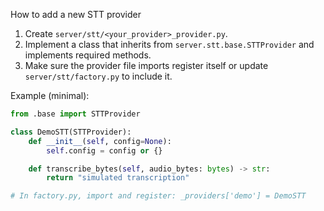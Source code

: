 How to add a new STT provider

1. Create `server/stt/<your_provider>_provider.py`.
2. Implement a class that inherits from `server.stt.base.STTProvider` and implements required methods.
3. Make sure the provider file imports register itself or update `server/stt/factory.py` to include it.

Example (minimal):

```py
from .base import STTProvider

class DemoSTT(STTProvider):
    def __init__(self, config=None):
        self.config = config or {}

    def transcribe_bytes(self, audio_bytes: bytes) -> str:
        return "simulated transcription"

# In factory.py, import and register: _providers['demo'] = DemoSTT
```
